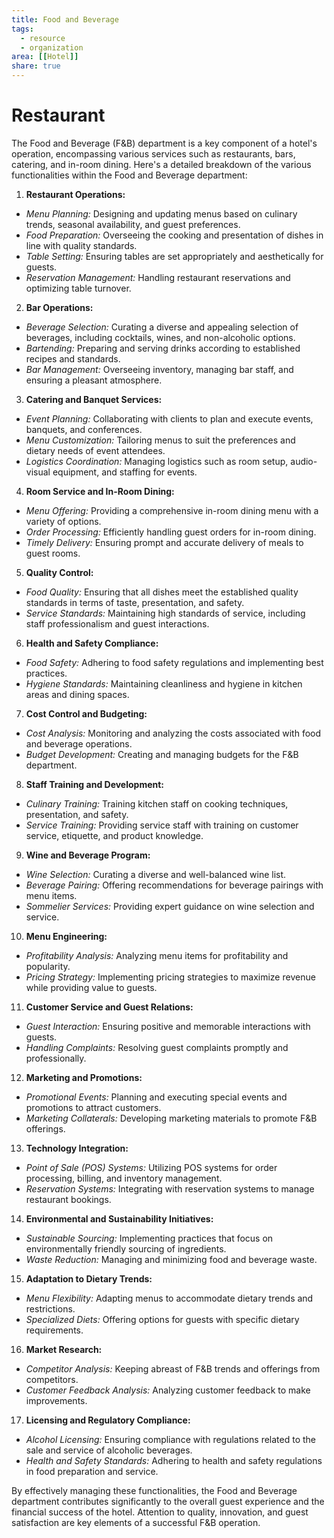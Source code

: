 ```yaml
---
title: Food and Beverage
tags:
  - resource 
  - organization
area: [[Hotel]]
share: true
---
```


# Restaurant
The Food and Beverage (F&B) department is a key component of a hotel's operation, encompassing various services such as restaurants, bars, catering, and in-room dining. Here's a detailed breakdown of the various functionalities within the Food and Beverage department:

1. **Restaurant Operations:**
  - *Menu Planning:* Designing and updating menus based on culinary trends, seasonal availability, and guest preferences.
  - *Food Preparation:* Overseeing the cooking and presentation of dishes in line with quality standards.
  - *Table Setting:* Ensuring tables are set appropriately and aesthetically for guests.
  - *Reservation Management:* Handling restaurant reservations and optimizing table turnover.

2. **Bar Operations:**
  - *Beverage Selection:* Curating a diverse and appealing selection of beverages, including cocktails, wines, and non-alcoholic options.
  - *Bartending:* Preparing and serving drinks according to established recipes and standards.
  - *Bar Management:* Overseeing inventory, managing bar staff, and ensuring a pleasant atmosphere.

3. **Catering and Banquet Services:**
  - *Event Planning:* Collaborating with clients to plan and execute events, banquets, and conferences.
  - *Menu Customization:* Tailoring menus to suit the preferences and dietary needs of event attendees.
  - *Logistics Coordination:* Managing logistics such as room setup, audio-visual equipment, and staffing for events.

4. **Room Service and In-Room Dining:**
  - *Menu Offering:* Providing a comprehensive in-room dining menu with a variety of options.
  - *Order Processing:* Efficiently handling guest orders for in-room dining.
  - *Timely Delivery:* Ensuring prompt and accurate delivery of meals to guest rooms.

5. **Quality Control:**
  - *Food Quality:* Ensuring that all dishes meet the established quality standards in terms of taste, presentation, and safety.
  - *Service Standards:* Maintaining high standards of service, including staff professionalism and guest interactions.

6. **Health and Safety Compliance:**
  - *Food Safety:* Adhering to food safety regulations and implementing best practices.
  - *Hygiene Standards:* Maintaining cleanliness and hygiene in kitchen areas and dining spaces.

7. **Cost Control and Budgeting:**
  - *Cost Analysis:* Monitoring and analyzing the costs associated with food and beverage operations.
  - *Budget Development:* Creating and managing budgets for the F&B department.

8. **Staff Training and Development:**
  - *Culinary Training:* Training kitchen staff on cooking techniques, presentation, and safety.
  - *Service Training:* Providing service staff with training on customer service, etiquette, and product knowledge.

9. **Wine and Beverage Program:**
  - *Wine Selection:* Curating a diverse and well-balanced wine list.
  - *Beverage Pairing:* Offering recommendations for beverage pairings with menu items.
  - *Sommelier Services:* Providing expert guidance on wine selection and service.

10. **Menu Engineering:**
  - *Profitability Analysis:* Analyzing menu items for profitability and popularity.
  - *Pricing Strategy:* Implementing pricing strategies to maximize revenue while providing value to guests.

11. **Customer Service and Guest Relations:**
  - *Guest Interaction:* Ensuring positive and memorable interactions with guests.
  - *Handling Complaints:* Resolving guest complaints promptly and professionally.

12. **Marketing and Promotions:**
  - *Promotional Events:* Planning and executing special events and promotions to attract customers.
  - *Marketing Collaterals:* Developing marketing materials to promote F&B offerings.

13. **Technology Integration:**
  - *Point of Sale (POS) Systems:* Utilizing POS systems for order processing, billing, and inventory management.
  - *Reservation Systems:* Integrating with reservation systems to manage restaurant bookings.

14. **Environmental and Sustainability Initiatives:**
  - *Sustainable Sourcing:* Implementing practices that focus on environmentally friendly sourcing of ingredients.
  - *Waste Reduction:* Managing and minimizing food and beverage waste.

15. **Adaptation to Dietary Trends:**
  - *Menu Flexibility:* Adapting menus to accommodate dietary trends and restrictions.
  - *Specialized Diets:* Offering options for guests with specific dietary requirements.

16. **Market Research:**
  - *Competitor Analysis:* Keeping abreast of F&B trends and offerings from competitors.
  - *Customer Feedback Analysis:* Analyzing customer feedback to make improvements.

17. **Licensing and Regulatory Compliance:**
  - *Alcohol Licensing:* Ensuring compliance with regulations related to the sale and service of alcoholic beverages.
  - *Health and Safety Standards:* Adhering to health and safety regulations in food preparation and service.

By effectively managing these functionalities, the Food and Beverage department contributes significantly to the overall guest experience and the financial success of the hotel. Attention to quality, innovation, and guest satisfaction are key elements of a successful F&B operation.
